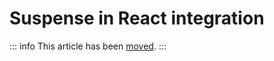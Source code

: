 # Suspense in React integration

::: info
This article has been [moved](/tutorial/react/suspense).
:::
